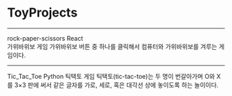 # ToyProjects
--------------------------
rock-paper-scissors
React	
가위바위보 게임
가위바위보 버튼 중 하나를 클릭해서 컴퓨터와 가위바위보를 겨루는 게임이다.


--------------------------
Tic_Tac_Toe
Python
틱택토 게임
틱택토(tic-tac-toe)는 두 명이 번갈아가며 O와 X를 3×3 판에 써서 같은 글자를 가로, 세로, 혹은 대각선 상에 놓이도록 하는 놀이이다.
